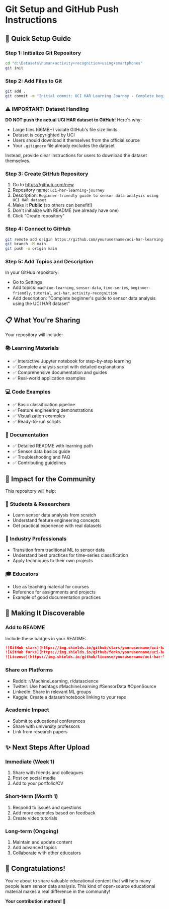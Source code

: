# Git Setup and GitHub Push Instructions

## 🚀 Quick Setup Guide

### Step 1: Initialize Git Repository
```bash
cd "d:\Datasets\human+activity+recognition+using+smartphones"
git init
```

### Step 2: Add Files to Git
```bash
git add .
git commit -m "Initial commit: UCI HAR Learning Journey - Complete beginner-friendly sensor data analysis guide"
```

### ⚠️ **IMPORTANT: Dataset Handling**
**DO NOT push the actual UCI HAR dataset to GitHub!** Here's why:
- Large files (66MB+) violate GitHub's file size limits
- Dataset is copyrighted by UCI
- Users should download it themselves from the official source
- Your `.gitignore` file already excludes the dataset

Instead, provide clear instructions for users to download the dataset themselves.

### Step 3: Create GitHub Repository
1. Go to https://github.com/new
2. Repository name: `uci-har-learning-journey`
3. Description: `Beginner-friendly guide to sensor data analysis using UCI HAR dataset`
4. Make it **Public** (so others can benefit!)
5. Don't initialize with README (we already have one)
6. Click "Create repository"

### Step 4: Connect to GitHub
```bash
git remote add origin https://github.com/yourusername/uci-har-learning-journey.git
git branch -M main
git push -u origin main
```

### Step 5: Add Topics and Description
In your GitHub repository:
- Go to Settings
- Add topics: `machine-learning`, `sensor-data`, `time-series`, `beginner-friendly`, `tutorial`, `uci-har`, `activity-recognition`
- Add description: "Complete beginner's guide to sensor data analysis using the UCI HAR dataset"

## 📋 What You're Sharing

Your repository will include:

### 📚 **Learning Materials**
- ✅ Interactive Jupyter notebook for step-by-step learning
- ✅ Complete analysis script with detailed explanations
- ✅ Comprehensive documentation and guides
- ✅ Real-world application examples

### 💻 **Code Examples**
- ✅ Basic classification pipeline
- ✅ Feature engineering demonstrations
- ✅ Visualization examples
- ✅ Ready-to-run scripts

### 📖 **Documentation**
- ✅ Detailed README with learning path
- ✅ Sensor data basics guide
- ✅ Troubleshooting and FAQ
- ✅ Contributing guidelines

## 🎯 Impact for the Community

This repository will help:

### 👥 **Students & Researchers**
- Learn sensor data analysis from scratch
- Understand feature engineering concepts
- Get practical experience with real datasets

### 🏢 **Industry Professionals**
- Transition from traditional ML to sensor data
- Understand best practices for time-series classification
- Apply techniques to their own projects

### 🎓 **Educators**
- Use as teaching material for courses
- Reference for assignments and projects
- Example of good documentation practices

## 🌟 Making It Discoverable

### **Add to README**
Include these badges in your README:
```markdown
![GitHub stars](https://img.shields.io/github/stars/yourusername/uci-har-learning-journey)
![GitHub forks](https://img.shields.io/github/forks/yourusername/uci-har-learning-journey)
![License](https://img.shields.io/github/license/yourusername/uci-har-learning-journey)
```

### **Share on Platforms**
- Reddit: r/MachineLearning, r/datascience
- Twitter: Use hashtags #MachineLearning #SensorData #OpenSource
- LinkedIn: Share in relevant ML groups
- Kaggle: Create a dataset/notebook linking to your repo

### **Academic Impact**
- Submit to educational conferences
- Share with university professors
- Link from research papers

## ✨ Next Steps After Upload

### **Immediate (Week 1)**
1. Share with friends and colleagues
2. Post on social media
3. Add to your portfolio/CV

### **Short-term (Month 1)**
1. Respond to issues and questions
2. Add more examples based on feedback
3. Create video tutorials

### **Long-term (Ongoing)**
1. Maintain and update content
2. Add advanced topics
3. Collaborate with other educators

## 🎉 Congratulations!

You're about to share valuable educational content that will help many people learn sensor data analysis. This kind of open-source educational material makes a real difference in the community!

**Your contribution matters! 🚀**
